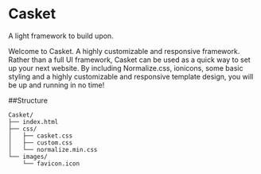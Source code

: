 Casket
======
A light framework to build upon.

Welcome to Casket. A highly customizable and responsive framework. 
Rather than a full UI framework, Casket can be used as a quick way to set up your next website. 
By including Normalize.css, ionicons, some basic styling and a highly customizable and responsive 
template design, you will be up and running in no time!

##Structure
```
Casket/
├── index.html
├── css/
│   ├── casket.css
│   ├── custom.css
│   └── normalize.min.css
└── images/
    └── favicon.icon
```
